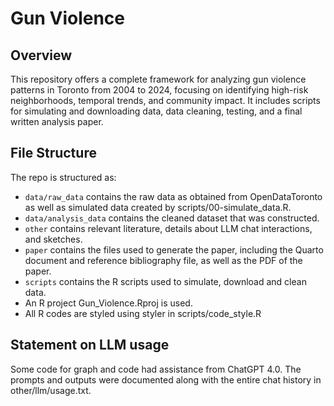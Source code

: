 # Gun Violence

## Overview

This repository offers a complete framework for analyzing gun violence patterns in Toronto from 2004 to 2024, focusing on identifying high-risk neighborhoods, temporal trends, and community impact. It includes scripts for simulating and downloading data, data cleaning, testing, and a final written analysis paper.

## File Structure

The repo is structured as:

-   `data/raw_data` contains the raw data as obtained from OpenDataToronto as well as simulated data created by scripts/00-simulate_data.R.
-   `data/analysis_data` contains the cleaned dataset that was constructed.
-   `other` contains relevant literature, details about LLM chat interactions, and sketches.
-   `paper` contains the files used to generate the paper, including the Quarto document and reference bibliography file, as well as the PDF of the paper. 
-   `scripts` contains the R scripts used to simulate, download and clean data.
-    An R project Gun_Violence.Rproj is used.
-    All R codes are styled using styler in scripts/code_style.R

## Statement on LLM usage

Some code for graph and code had assistance from ChatGPT 4.0. The prompts and outputs were documented along with the entire chat history in other/llm/usage.txt.
